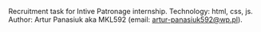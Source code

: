 Recruitment task for Intive Patronage internship. Technology: html, css, js. Author: Artur Panasiuk aka MKL592 (email: artur-panasiuk592@wp.pl).
